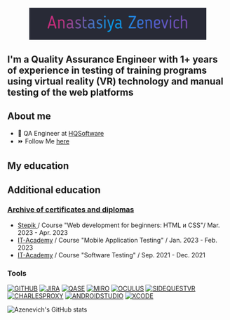 <p align="center"><a href="https://linkedin.com/in/anastasiya-zenevich-314278224/"><img width="80%" alt="" src="./assets/download.gif"/></a></p>

## I'm a **Quality Assurance Engineer** with 1+ years of experience in testing of training programs using virtual reality (VR) technology and manual testing of the web platforms 

<!--About me-->
## About me
- 🔎 QA Engineer at [HQSoftware](https://hqsoftwarelab.com/)
- ⏩ Follow Me [here](https://www.linkedin.com/in/anastasiya-zenevich-314278224/)

<!--My education-->
## My education

<!--Additional education-->
## Additional education
### [Archive of certificates and diplomas](https://github.com/Azenevich/Certificates)
- [Stepik ](https://stepik.org/catalog)/ Course "Web development for beginners: HTML и CSS"/ Mar. 2023 - Apr. 2023
- [IT-Academy](https://www.it-academy.by/) / Course "Mobile Application Testing" / Jan. 2023 - Feb. 2023
- [IT-Academy](https://www.it-academy.by/) / Course "Software Testing" / Sep. 2021 - Deс. 2021

<!--Tools-->
### Tools
[![GITHUB](https://img.shields.io/badge/-GITHUB-5C5C5C?style=flat&logo=github&logoColor=FFFFFF)](https://github.com/)
[![JIRA](https://img.shields.io/badge/-JIRA-5C5C5C?style=flat&logo=jira&logoColor=2580F7)](https://atlassian.com/software/jira/)
[![QASE](https://img.shields.io/static/v1?label=Q&message=QASE&color=5C5C5C)](https://qase.io/)
[![MIRO](https://img.shields.io/badge/-MIRO-5C5C5C?style=flat&logo=miro&logoColor=F7C92E&endpoint?url=<https://miro.com/>)](https://miro.com/)
[![OCULUS](https://img.shields.io/badge/-OCULUS_VR-5C5C5C?style=flat&logo=oculus&logoColor=1B1D1F)](https://www.meta.com/quest/setup/)
[![SIDEQUESTVR](https://img.shields.io/badge/-SIDEQUESTVR-5C5C5C?style=flat&logo=SIDEQUESTVR&logoColor=1B1D1F)](https://sidequestvr.com/apps/applab/0/rating)
[![CHARLESPROXY](https://img.shields.io/badge/-CHARLESPROXY-5C5C5C?style=flat&logo=CHARLESPROXY&logoColor=1B1D1F)](https://www.charlesproxy.com/)
[![ANDROIDSTUDIO](https://img.shields.io/badge/-ANDROIDSTUDIO-5C5C5C?style=flat&logo=ANDROIDSTUDIO&logoColor=3DDC84)](https://developer.android.com/studio)
[![XCODE](https://img.shields.io/badge/-XCODE-5C5C5C?style=flat&logo=XCODE&logoColor=158DE1)](https://developer.apple.com/xcode/)

![Azenevich's GitHub stats](https://github-readme-stats.vercel.app/api?username=Azenevich&show_icons=true&theme=dracula&hide=contribs)
